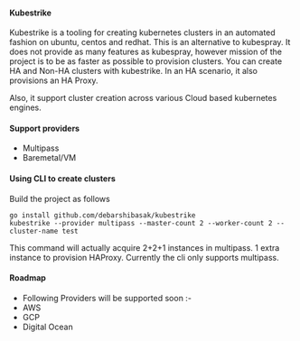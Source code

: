 #### Kubestrike

Kubestrike is a tooling for creating kubernetes clusters in an automated fashion on ubuntu, centos and redhat.
This is an alternative to kubespray. 
It does not provide as many features as kubespray, however mission of the project is to be as faster as possible to provision clusters.
You can create HA and Non-HA clusters with kubestrike.
In an HA scenario, it also provisions an HA Proxy.

Also, it support cluster creation across various Cloud based kubernetes engines.

#### Support providers

- Multipass
- Baremetal/VM

#### Using CLI to create clusters 

Build the project as follows

```
go install github.com/debarshibasak/kubestrike
kubestrike --provider multipass --master-count 2 --worker-count 2 --cluster-name test
```
This command will actually acquire 2+2+1 instances in multipass. 1 extra instance to provision HAProxy.
Currently the cli only supports multipass.

#### Roadmap
- Following Providers will be supported soon :-
- AWS
- GCP
- Digital Ocean